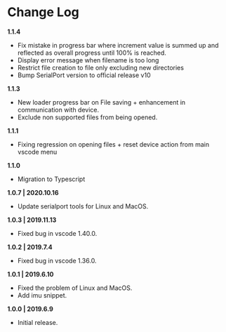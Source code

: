 # Change Log

**1.1.4**

- Fix mistake in progress bar where increment value is summed up and reflected as overall progress until 100% is reached.
- Display error message when filename is too long
- Restrict file creation to file only excluding new directories
- Bump SerialPort version to official release v10

**1.1.3**

- New loader progress bar on File saving + enhancement in communication with device.
- Exclude non supported files from being opened.

**1.1.1**

- Fixing regression on opening files + reset device action from main vscode menu

**1.1.0**

- Migration to Typescript

**1.0.7 | 2020.10.16**

- Update serialport tools for Linux and MacOS.

**1.0.3 | 2019.11.13**

- Fixed bug in vscode 1.40.0.

**1.0.2 | 2019.7.4**

- Fixed bug in vscode 1.36.0.

**1.0.1 | 2019.6.10**

- Fixed the problem of Linux and MacOS.
- Add imu snippet.

**1.0.0 | 2019.6.9**

- Initial release.
